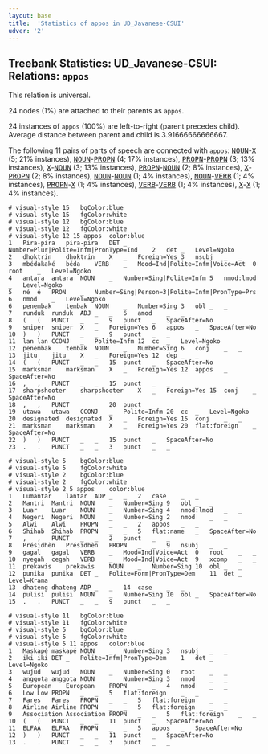 ```yaml
---
layout: base
title:  'Statistics of appos in UD_Javanese-CSUI'
udver: '2'
---
```


## Treebank Statistics: UD_Javanese-CSUI: Relations: `appos`

This relation is universal.

24 nodes (1%) are attached to their parents as `appos`.

24 instances of `appos` (100%) are left-to-right (parent precedes child).
Average distance between parent and child is 3.91666666666667.

The following 11 pairs of parts of speech are connected with `appos`: <tt><a href="jv_csui-pos-NOUN.html">NOUN</a></tt>-<tt><a href="jv_csui-pos-X.html">X</a></tt> (5; 21% instances), <tt><a href="jv_csui-pos-NOUN.html">NOUN</a></tt>-<tt><a href="jv_csui-pos-PROPN.html">PROPN</a></tt> (4; 17% instances), <tt><a href="jv_csui-pos-PROPN.html">PROPN</a></tt>-<tt><a href="jv_csui-pos-PROPN.html">PROPN</a></tt> (3; 13% instances), <tt><a href="jv_csui-pos-X.html">X</a></tt>-<tt><a href="jv_csui-pos-NOUN.html">NOUN</a></tt> (3; 13% instances), <tt><a href="jv_csui-pos-PROPN.html">PROPN</a></tt>-<tt><a href="jv_csui-pos-NOUN.html">NOUN</a></tt> (2; 8% instances), <tt><a href="jv_csui-pos-X.html">X</a></tt>-<tt><a href="jv_csui-pos-PROPN.html">PROPN</a></tt> (2; 8% instances), <tt><a href="jv_csui-pos-NOUN.html">NOUN</a></tt>-<tt><a href="jv_csui-pos-NOUN.html">NOUN</a></tt> (1; 4% instances), <tt><a href="jv_csui-pos-NOUN.html">NOUN</a></tt>-<tt><a href="jv_csui-pos-VERB.html">VERB</a></tt> (1; 4% instances), <tt><a href="jv_csui-pos-PROPN.html">PROPN</a></tt>-<tt><a href="jv_csui-pos-X.html">X</a></tt> (1; 4% instances), <tt><a href="jv_csui-pos-VERB.html">VERB</a></tt>-<tt><a href="jv_csui-pos-VERB.html">VERB</a></tt> (1; 4% instances), <tt><a href="jv_csui-pos-X.html">X</a></tt>-<tt><a href="jv_csui-pos-X.html">X</a></tt> (1; 4% instances).


~~~ conllu
# visual-style 15	bgColor:blue
# visual-style 15	fgColor:white
# visual-style 12	bgColor:blue
# visual-style 12	fgColor:white
# visual-style 12 15 appos	color:blue
1	Pira-pira	pira-pira	DET	_	Number=Plur|Polite=Infm|PronType=Ind	2	det	_	Level=Ngoko
2	dhoktrin	dhoktrin	X	_	Foreign=Yes	3	nsubj	_	_
3	mbédakaké	béda	VERB	_	Mood=Ind|Polite=Infm|Voice=Act	0	root	_	Level=Ngoko
4	antara	antara	NOUN	_	Number=Sing|Polite=Infm	5	nmod:lmod	_	Level=Ngoko
5	né	é	PRON	_	Number=Sing|Person=3|Polite=Infm|PronType=Prs	6	nmod	_	Level=Ngoko
6	penembak	tembak	NOUN	_	Number=Sing	3	obl	_	_
7	runduk	runduk	ADJ	_	_	6	amod	_	_
8	(	(	PUNCT	_	_	9	punct	_	SpaceAfter=No
9	sniper	sniper	X	_	Foreign=Yes	6	appos	_	SpaceAfter=No
10	)	)	PUNCT	_	_	9	punct	_	_
11	lan	lan	CCONJ	_	Polite=Infm	12	cc	_	Level=Ngoko
12	penembak	tembak	NOUN	_	Number=Sing	6	conj	_	_
13	jitu	jitu	X	_	Foreign=Yes	12	dep	_	_
14	(	(	PUNCT	_	_	15	punct	_	SpaceAfter=No
15	marksman	marksman	X	_	Foreign=Yes	12	appos	_	SpaceAfter=No
16	,	,	PUNCT	_	_	15	punct	_	_
17	sharpshooter	sharpshooter	X	_	Foreign=Yes	15	conj	_	SpaceAfter=No
18	,	,	PUNCT	_	_	20	punct	_	_
19	utawa	utawa	CCONJ	_	Polite=Infm	20	cc	_	Level=Ngoko
20	designated	designated	X	_	Foreign=Yes	15	conj	_	_
21	marksman	marksman	X	_	Foreign=Yes	20	flat:foreign	_	SpaceAfter=No
22	)	)	PUNCT	_	_	15	punct	_	SpaceAfter=No
23	.	.	PUNCT	_	_	3	punct	_	_

~~~


~~~ conllu
# visual-style 5	bgColor:blue
# visual-style 5	fgColor:white
# visual-style 2	bgColor:blue
# visual-style 2	fgColor:white
# visual-style 2 5 appos	color:blue
1	Lumantar	lantar	ADP	_	_	2	case	_	_
2	Mantri	Mantri	NOUN	_	Number=Sing	9	obl	_	_
3	Luar	Luar	NOUN	_	Number=Sing	4	nmod:lmod	_	_
4	Negeri	Negeri	NOUN	_	Number=Sing	2	nmod	_	_
5	Alwi	Alwi	PROPN	_	_	2	appos	_	_
6	Shihab	Shihab	PROPN	_	_	5	flat:name	_	SpaceAfter=No
7	,	,	PUNCT	_	_	2	punct	_	_
8	Présidhèn	Présidhèn	PROPN	_	_	9	nsubj	_	_
9	gagal	gagal	VERB	_	Mood=Ind|Voice=Act	0	root	_	_
10	nyegah	cegah	VERB	_	Mood=Ind|Voice=Act	9	xcomp	_	_
11	prekawis	prekawis	NOUN	_	Number=Sing	10	obl	_	_
12	punika	punika	DET	_	Polite=Form|PronType=Dem	11	det	_	Level=Krama
13	dhateng	dhateng	ADP	_	_	14	case	_	_
14	pulisi	pulisi	NOUN	_	Number=Sing	10	obl	_	SpaceAfter=No
15	.	.	PUNCT	_	_	9	punct	_	_

~~~


~~~ conllu
# visual-style 11	bgColor:blue
# visual-style 11	fgColor:white
# visual-style 5	bgColor:blue
# visual-style 5	fgColor:white
# visual-style 5 11 appos	color:blue
1	Maskapé	maskapé	NOUN	_	Number=Sing	3	nsubj	_	_
2	iki	iki	DET	_	Polite=Infm|PronType=Dem	1	det	_	Level=Ngoko
3	wujud	wujud	NOUN	_	Number=Sing	0	root	_	_
4	anggota	anggota	NOUN	_	Number=Sing	3	nmod	_	_
5	European	European	PROPN	_	_	4	nmod	_	_
6	Low	Low	PROPN	_	_	5	flat:foreign	_	_
7	Fares	Fares	PROPN	_	_	5	flat:foreign	_	_
8	Airline	Airline	PROPN	_	_	5	flat:foreign	_	_
9	Association	Association	PROPN	_	_	5	flat:foreign	_	_
10	(	(	PUNCT	_	_	11	punct	_	SpaceAfter=No
11	ELFAA	ELFAA	PROPN	_	_	5	appos	_	SpaceAfter=No
12	)	)	PUNCT	_	_	11	punct	_	SpaceAfter=No
13	.	.	PUNCT	_	_	3	punct	_	_

~~~


